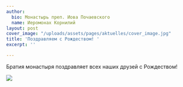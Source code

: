 ```yaml
---
author:
  bio: Монастырь преп. Иова Почаевского
  name: Иеромонах Корнилий
layout: post
cover_image: "/uploads/assets/pages/aktuelles/cover_image.jpg"
title: 'Поздравляем с Рождеством! '
excerpt: ''

---
```

Братия монастыря поздравляет всех наших друзей с Рождеством!   
  
![](https://res.cloudinary.com/hiobmon/image/upload/v1610112797/media/2021/53DB481D-D4F2-42E4-BE04-E8D8845C8C04_axwi8q.jpg)